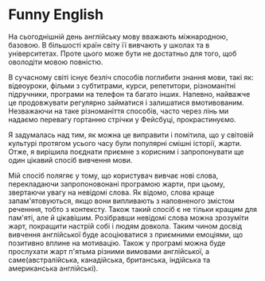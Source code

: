 # Funny English
На сьогоднішній день англійську мову вважають міжнародною, базовою. В більшості країн світу її вивчають у школах та в університетах. Проте цього може бути не достатньо для того, щоб оволодіти мовою повністю.

В сучасному світі існує безліч способів поглибити знання мови, такі як: відеоуроки, фільми з субтитрами, курси, репетитори, різноманітні підручники, програми на телефон та багато інших. Напевно, найважче це продовжувати регулярно займатися і залишатися вмотивованим. Незважаючи на таке різноманіття способів, часто через лінь ми надаємо перевагу гортанню стрічки у Фейсбуці, прокрастинуємо.

Я задумалась над тим, як можна це виправити і помітила, що у світовій культурі протягом усього часу були популярні смішні історії, жарти. Отже, я вирішила поєднати приємне з корисним і запропонувати ще один цікавий спосіб вивчення мови.

Мій спосіб полягяє у тому, що користувач вивчає нові слова, перекладаючи запропоновонані програмою жарти, при цьому, звертаючи увагу на невідомі слова. Як відомо, слова краще запам'ятовуються, якщо вони випливають з наповненого змістом реченння, тобто з контексту. Також такий спосіб є не тільки кращим для пам'яті, але й цікавішим. Розібравши невідомі слова можна зрозуміти жарт, покращити настрій собі і людям довкола. Таким чином досвід вивчення англійської буде асоціюватися з приємними емоціями, що позитивно вплине на мотивацію. Також у програмі можна буде прослухати жарт п'ятьма різними вимовами англійської, а саме(австралійська, канадійська, британська, індійська та американська англійські).
